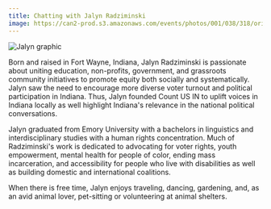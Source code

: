 ```yaml
---
title: Chatting with Jalyn Radziminski
image: https://can2-prod.s3.amazonaws.com/events/photos/001/038/318/original/event-jalyn.png
---
```


![Jalyn graphic](https://can2-prod.s3.amazonaws.com/events/photos/001/038/318/original/event-jalyn.png)

Born and raised in Fort Wayne, Indiana, Jalyn Radziminski is passionate about uniting education, non-profits, government, and grassroots community initiatives to promote equity both socially and systematically. Jalyn saw the need to encourage more diverse voter turnout and political participation in Indiana. Thus, Jalyn founded Count US IN to uplift voices in Indiana locally as well highlight Indiana's relevance in the national political conversations.

Jalyn graduated from Emory University with a bachelors in linguistics and interdisciplinary studies with a human rights concentration. Much of Radziminski's work is dedicated to advocating for voter rights, youth empowerment, mental health for people of color, ending mass incarceration, and accessibility for people who live with disabilities as well as building domestic and international coalitions.

When there is free time, Jalyn enjoys traveling, dancing, gardening, and, as an avid animal lover, pet-sitting or volunteering at animal shelters.

<link href='https://actionnetwork.org/css/style-embed-v3.css' rel='stylesheet' type='text/css' /><script src='https://actionnetwork.org/widgets/v4/event/chatting-with-jalyn-radziminski?format=js&source=widget'></script><div id='can-event-area-chatting-with-jalyn-radziminski' style='width: 100%'><!-- this div is the target for our HTML insertion --></div>
